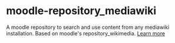 moodle-repository_mediawiki
===========================

A moodle repository to search and use content from any mediawiki installation. Based on moodle's repository_wikimedia. [Learn more](https://moodle.org/plugins/stats.php?plugin=repository_mediawiki) 

